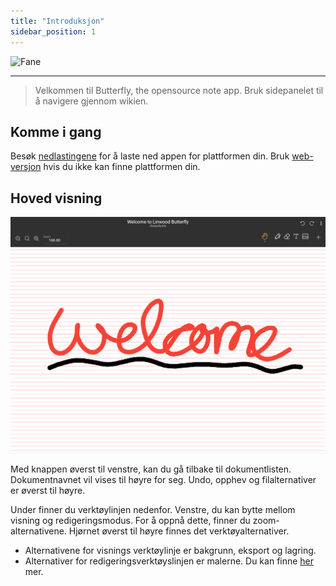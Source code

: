 ```yaml
---
title: "Introduksjon"
sidebar_position: 1
---
```


![Fane](/img/banner.png)

---

> Velkommen til Butterfly, the opensource note app. Bruk sidepanelet til å navigere gjennom wikien.

## Komme i gang

Besøk [nedlastingene](/downloads) for å laste ned appen for plattformen din. Bruk [web-versjon](https://v1.web.butterfly.linwood.dev) hvis du ikke kan finne plattformen din.

## Hoved visning

![Hoved visning](main.png)

Med knappen øverst til venstre, kan du gå tilbake til dokumentlisten. Dokumentnavnet vil vises til høyre for seg. Undo, opphev og filalternativer er øverst til høyre.

Under finner du verktøylinjen nedenfor. Venstre, du kan bytte mellom visning og redigeringsmodus. For å oppnå dette, finner du zoom-alternativene. Hjørnet øverst til høyre finnes det verktøyalternativer.

- Alternativene for visnings verktøylinje er bakgrunn, eksport og lagring.
- Alternativer for redigeringsverktøyslinjen er malerne. Du kan finne [her](background/intro) mer.

